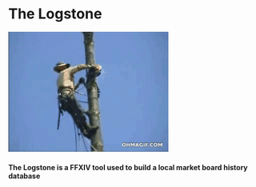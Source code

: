 # The Logstone

![Logging Gif](logging.gif)

#### The Logstone is a FFXIV tool used to build a local market board history database 